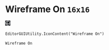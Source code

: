 # Wireframe On `16x16`
<img src="/img/Wireframe%20On.png" width=16 height=16>

``` CSharp
EditorGUIUtility.IconContent("Wireframe On")
```
```
Wireframe On
```
